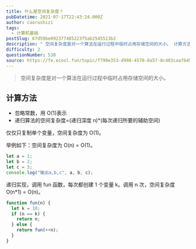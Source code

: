 ```yaml
---
title: 什么是空间复杂度？
pubDatetime: 2021-07-17T22:43:24.000Z
author: caorushizi
tags:
  - 计算机基础
postSlug: 67d59be092377485223f5ab2545513b2
description: " 空间复杂度是对一个算法在运行过程中临时占用存储空间的大小。 计算方法 忽略常数，用O(1)表示 递归算法的空间复杂度=(递归深度n)*(每次递归所要的辅助空间) 仅仅只复制单个变量，空间复杂度为O(1)。 举例如下：空间复杂度为O(n) = O(1)。 let a = 1; let b = 2; let c = 3; console.log('输出a,b,c', a, b, c); 递归实现，调"
difficulty: 2
questionNumber: 530
source: https://fe.ecool.fun/topic/f799e353-d998-4570-8a57-8c403caaf649
---
```


> 空间复杂度是对一个算法在运行过程中临时占用存储空间的大小。

## 计算方法

- 忽略常数，用 O(1)表示
- 递归算法的空间复杂度=(递归深度 n)\*(每次递归所要的辅助空间)

仅仅只复制单个变量，空间复杂度为 O(1)。

举例如下：空间复杂度为 O(n) = O(1)。

```javascript
let a = 1;
let b = 2;
let c = 3;
console.log("输出a,b,c", a, b, c);
```

递归实现，调用 fun 函数，每次都创建 1 个变量 k。调用 n 次，空间复杂度 O(n\*1) = O(n)。

```javascript
function fun(n) {
  let k = 10;
  if (n == k) {
    return n;
  } else {
    return fun(++n);
  }
}
```
